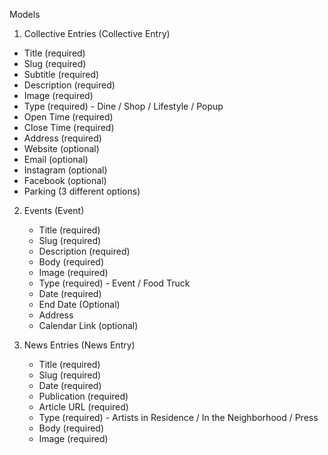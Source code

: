Models

1. Collective Entries (Collective Entry)

- Title (required)
- Slug (required)
- Subtitle (required)
- Description (required)
- Image (required)
- Type (required) - Dine / Shop / Lifestyle / Popup
- Open Time (required)
- Close Time (required)
- Address (required)
- Website (optional)
- Email (optional)
- Instagram (optional)
- Facebook (optional)
- Parking (3 different options)

2. Events (Event)

   - Title (required)
   - Slug (required)
   - Description (required)
   - Body (required)
   - Image (required)
   - Type (required) - Event / Food Truck
   - Date (required)
   - End Date (Optional)
   - Address
   - Calendar Link (optional)

3. News Entries (News Entry)
   - Title (required)
   - Slug (required)
   - Date (required)
   - Publication (required)
   - Article URL (required)
   - Type (required) - Artists in Residence / In the Neighborhood / Press
   - Body (required)
   - Image (required)

